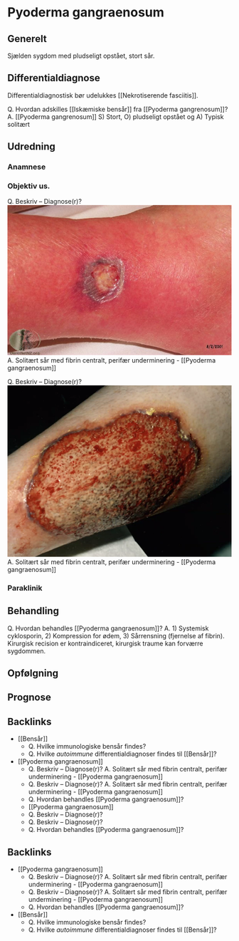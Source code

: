 # Pyoderma gangraenosum
## Generelt
Sjælden sygdom med pludseligt opstået, stort sår.

## Differentialdiagnose
Differentialdiagnostisk bør udelukkes [[Nekrotiserende fasciitis]].

Q. Hvordan adskilles [[Iskæmiske bensår]] fra [[Pyoderma gangrenosum]]?
A. [[Pyoderma gangrenosum]] S) Stort, O) pludseligt opstået og A) Typisk solitært

## Udredning
### Anamnese

### Objektiv us.
Q. Beskriv – Diagnose(r)?
![](BearImages/64128165-A32B-4052-9472-CB5FE6E9D211-54388-00007AD515B061E2/18835_pyoderma-gangrenosum-typisk-underminert-kant640x428.jpg)
A. Solitært sår med fibrin centralt, perifær underminering - [[Pyoderma gangraenosum]]

Q. Beskriv – Diagnose(r)?
![](BearImages/2FE2022F-ECAE-4433-A720-B22D4A976D17-15159-000033BAAFF80D21/E78E9926-D7F0-4513-9A38-39C6BC8422CD.png)
A. Solitært sår med fibrin centralt, perifær underminering - [[Pyoderma gangraenosum]]

### Paraklinik

## Behandling
Q. Hvordan behandles [[Pyoderma gangraenosum]]?
A. 1) Systemisk cyklosporin, 2) Kompression for ødem, 3) Sårrensning (fjernelse af fibrin). Kirurgisk recision er kontraindiceret, kirurgisk traume kan forværre sygdommen.

## Opfølgning


## Prognose

<!-- #anki/deck/Medicine #anki/tag/med/Derma -->
## Backlinks
* [[Bensår]]
	* Q. Hvilke immunologiske bensår findes?
	* Q. Hvilke *autoimmune* differentialdiagnoser findes til [[Bensår]]?
* [[Pyoderma gangraenosum]]
	* Q. Beskriv – Diagnose(r)?
A. Solitært sår med fibrin centralt, perifær underminering - [[Pyoderma gangraenosum]]
	* Q. Beskriv – Diagnose(r)?
A. Solitært sår med fibrin centralt, perifær underminering - [[Pyoderma gangraenosum]]
	* Q. Hvordan behandles [[Pyoderma gangraenosum]]?
	* [[Pyoderma gangraenosum]]
	* Q. Beskriv – Diagnose(r)?
	* Q. Beskriv – Diagnose(r)?
	* Q. Hvordan behandles [[Pyoderma gangraenosum]]?

## Backlinks
* [[Pyoderma gangraenosum]]
	* Q. Beskriv – Diagnose(r)?
A. Solitært sår med fibrin centralt, perifær underminering - [[Pyoderma gangraenosum]]
	* Q. Beskriv – Diagnose(r)?
A. Solitært sår med fibrin centralt, perifær underminering - [[Pyoderma gangraenosum]]
	* Q. Hvordan behandles [[Pyoderma gangraenosum]]?
* [[Bensår]]
	* Q. Hvilke immunologiske bensår findes?
	* Q. Hvilke *autoimmune* differentialdiagnoser findes til [[Bensår]]?

<!-- {BearID:E138384C-F353-4478-9A42-907FD3C32B71-21842-00003BB943BD8426} -->
